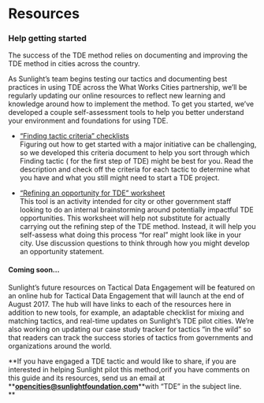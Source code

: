 # Resources

### Help getting started

The success of the TDE method relies on documenting and improving the TDE method in cities across the country.

As Sunlight’s team begins testing our tactics and documenting best practices in using TDE across the What Works Cities partnership, we’ll be regularly updating our online resources to reflect new learning and knowledge around how to implement the method. To get you started, we’ve developed a couple self-assessment tools to help you better understand your environment and foundations for using TDE.

* [“Finding tactic criteria” checklists  
  ](https://docs.google.com/document/d/11-8WVgH9cYOSsbd3-y6ndm2ajzXQy5Gxjtmuny3C3n8/edit?usp=sharing)Figuring out how to get started with a major initiative can be challenging, so we developed this criteria document to help you sort through which Finding tactic \( for the first step of TDE\) might be best for you. Read the description and check off the criteria for each tactic to determine what you have and what you still might need to start a TDE project.

* [“Refining an opportunity for TDE” worksheet  
  ](https://docs.google.com/document/d/1lNWfq1h6Sctu8107eL3Y5BIXGmkTm6w2lOb2n8SdsjI/edit?usp=sharing)This tool is an activity intended for city or other government staff looking to do an internal brainstorming around potentially impactful TDE opportunities. This worksheet will help not substitute for actually carrying out the refining step of the TDE method. Instead, it will help you self-assess what doing this process “for real” might look like in your city. Use discussion questions to think through how you might develop an opportunity statement.

#### Coming soon…

Sunlight’s future resources on Tactical Data Engagement will be featured on an online hub for Tactical Data Engagement that will launch at the end of August 2017. The hub will have links to each of the resources here in addition to new tools, for example, an adaptable checklist for mixing and matching tactics, and real-time updates on Sunlight’s TDE pilot cities. We’re also working on updating our case study tracker for tactics “in the wild” so that readers can track the success stories of tactics from governments and organizations around the world.

**If you have engaged a TDE tactic and would like to share, if you are interested in helping Sunlight pilot this method,orif you have comments on this guide and its resources, send us an email at **[**opencities@sunlightfoundation.com**](mailto:opencities@sunlightfoundation.com)**with “TDE” in the subject line.  
**

